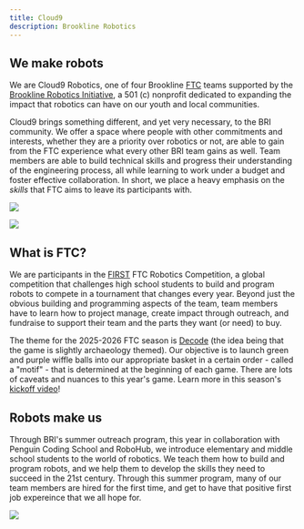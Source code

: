 ```yaml
---
title: Cloud9
description: Brookline Robotics
---
```

<div class="parted">
<div>

## We make robots

We are Cloud9 Robotics, one of four Brookline [FTC](https://www.firstinspires.org/robotics/ftc) teams supported by the [Brookline Robotics Initiative](https://www.brooklinerobotics.org/), a 501 (c) nonprofit dedicated to expanding the impact that robotics can have on our youth and local communities. 

Cloud9 brings something different, and yet very necessary, to the BRI community. We offer a space where people with other commitments and interests, whether they are a priority over robotics or not, are able to gain from the FTC experience what every other BRI team gains as well. Team members are able to build technical skills and progress their understanding of the engineering process, all while learning to work under a budget and foster effective collaboration. In short, we place a heavy emphasis on the *skills* that FTC aims to leave its participants with.

</div>

![](media/team-photo-temporary.jpg)

</div>

<div class="parted">

![](media/decode-logo-for-c9-web.jpg)

<div>

## What is FTC?

We are participants in the [FIRST](https://www.firstinspires.org/) FTC Robotics Competition, a global competition that challenges high school students to build and program robots to compete in a tournament that changes every year. Beyond just the obvious building and programming aspects of the team, team members have to learn how to project manage, create impact through outreach, and fundraise to support their team and the parts they want (or need) to buy. 

The theme for the 2025-2026 FTC season is [Decode](https://www.firstinspires.org/robotics/ftc/game-and-season) (the idea being that the game is slightly archaeology themed). Our objective is to launch green and purple wiffle balls into our appropriate basket in a certain order - called a "motif" - that is determined at the beginning of each game. There are lots of caveats and nuances to this year's game. Learn more in this season's [kickoff video](https://www.youtube.com/watch?v=tRlcAwgMx5Q)!

</div>
</div>

<div class="parted">
<div>


## Robots make us

Through BRI's summer outreach program, this year in collaboration with Penguin Coding School and RoboHub, we introduce elementary and middle school students to the world of robotics. We teach them how to build and program robots, and we help them to develop the skills they need to succeed in the 21st century. Through this summer program, many of our team members are hired for the first time, and get to have that positive first job expereince that we all hope for.

</div>

![](media/untitled-design.png)

</div>
